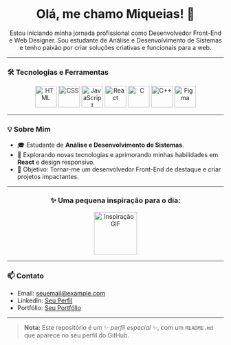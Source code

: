 <h1 align="center">Olá, me chamo Miqueias! 👋</h1>

<p align="center">
  Estou iniciando minha jornada profissional como Desenvolvedor Front-End e Web Designer. 
  Sou estudante de Análise e Desenvolvimento de Sistemas e tenho paixão por criar soluções criativas e funcionais para a web.
</p>

---

### 🛠️ Tecnologias e Ferramentas
<div align="center">
  <img height="50" src="https://cdn.jsdelivr.net/gh/devicons/devicon/icons/html5/html5-original.svg" alt="HTML">
  <img height="50" src="https://cdn.jsdelivr.net/gh/devicons/devicon/icons/css3/css3-original.svg" alt="CSS">
  <img height="50" src="https://cdn.jsdelivr.net/gh/devicons/devicon/icons/javascript/javascript-original.svg" alt="JavaScript">
  <img height="50" src="https://cdn.jsdelivr.net/gh/devicons/devicon/icons/react/react-original.svg" alt="React">
  <img height="50" src="https://cdn.jsdelivr.net/gh/devicons/devicon/icons/c/c-original.svg" alt="C">
  <img height="50" src="https://cdn.jsdelivr.net/gh/devicons/devicon/icons/cplusplus/cplusplus-original.svg" alt="C++">
  <img height="50" src="https://cdn.jsdelivr.net/gh/devicons/devicon/icons/figma/figma-original.svg" alt="Figma">
</div>

---

### 💡 Sobre Mim
- 🎓 Estudante de **Análise e Desenvolvimento de Sistemas**.
- 🌱 Explorando novas tecnologias e aprimorando minhas habilidades em **React** e design responsivo.
- 🎯 Objetivo: Tornar-me um desenvolvedor Front-End de destaque e criar projetos impactantes.

---

<div align="center">
  <h3>✨ Uma pequena inspiração para o dia:</h3>
  <img height="100" src="https://media1.tenor.com/m/_HKvSrpwPGYAAAAC/oikawa-toru.gif" alt="Inspiração GIF">
</div>

---

### 📫 Contato
- Email: [seuemail@example.com](mailto:seuemail@example.com)
- LinkedIn: [Seu Perfil](https://www.linkedin.com/in/seu-perfil)
- Portfólio: [Seu Portfólio](https://seuportfólio.com)

---

> **Nota:** Este repositório é um ✨ _perfil especial_ ✨, com um `README.md` que aparece no seu perfil do GitHub.